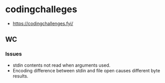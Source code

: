# codingchalleges

* https://codingchallenges.fyi/

## WC

### Issues

* stdin contents not read when arguments used.
* Encoding difference between stdin and file open causes different byte results.
